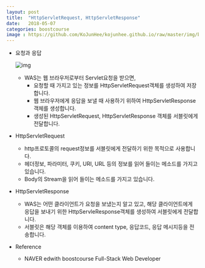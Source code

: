 ```yaml
---
layout: post
title:  "HttpServletRequest, HttpServletResponse"
date:   2018-05-07
categories: boostcourse
image : https://github.com/KoJunHee/kojunhee.github.io/raw/master/img/boostcourse.jpg
---
```


- 요청과 응답

  ![img](https://github.com/KoJunHee/kojunhee.github.io/raw/master/img/http.png)

  - WAS는 웹 브라우저로부터 Servlet요청을 받으면,
    - 요청할 때 가지고 있는 정보를 HttpServletRequest객체를 생성하여 저장합니다.
    - 웹 브라우저에게 응답을 보낼 때 사용하기 위하여 HttpServletResponse객체를 생성합니다.
    - 생성된 HttpServletRequest, HttpServletResponse 객체를 서블릿에게 전달합니다.

- HttpServletRequest

  - http프로토콜의 request정보를 서블릿에게 전달하기 위한 목적으로 사용합니다.
  - 헤더정보, 파라미터, 쿠키, URI, URL 등의 정보를 읽어 들이는 메소드를 가지고 있습니다.
  - Body의 Stream을 읽어 들이는 메소드를 가지고 있습니다.

- HttpServletResponse

  - WAS는 어떤 클라이언트가 요청을 보냈는지 알고 있고, 해당 클라이언트에게 응답을 보내기 위한 HttpServleResponse객체를 생성하여 서블릿에게 전달합니다.
  - 서블릿은 해당 객체를 이용하여 content type, 응답코드, 응답 메시지등을 전송합니다.

- Reference
  - NAVER edwith boostcourse Full-Stack Web Developer 